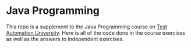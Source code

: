 # Java Programming

This repo is a supplement to the Java Programming course on [Test Automation University](http://testautomatiou.com). Here is  all of the code done in the course exercises as well as the answers to independent exercises.
